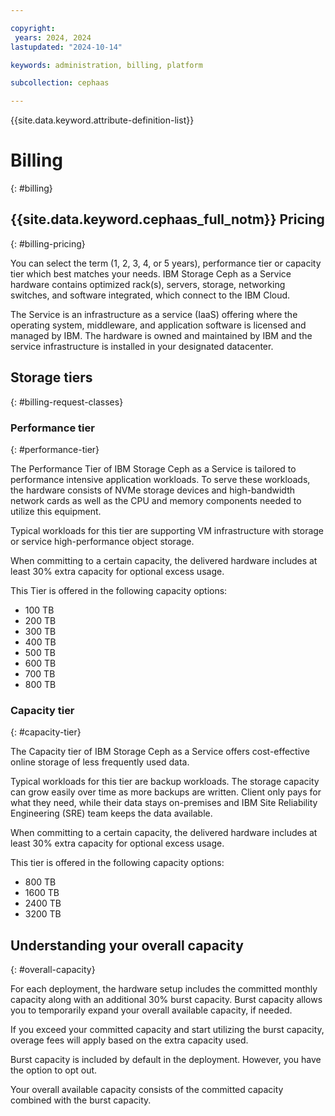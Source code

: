 ```yaml
---

copyright:
 years: 2024, 2024
lastupdated: "2024-10-14"

keywords: administration, billing, platform

subcollection: cephaas

---
```


{{site.data.keyword.attribute-definition-list}}


# Billing
{: #billing}

## {{site.data.keyword.cephaas_full_notm}} Pricing
{: #billing-pricing}

You can select the term (1, 2, 3, 4, or 5 years), performance tier or capacity tier which best matches your needs. IBM Storage Ceph as a Service hardware contains optimized rack(s), servers, storage, networking switches, and software integrated, which connect to the IBM Cloud.

The Service is an infrastructure as a service (IaaS) offering where the operating system, middleware, and application software is licensed and managed by IBM. The hardware is owned and maintained by IBM and the service infrastructure is installed in your designated datacenter.

## Storage tiers
{: #billing-request-classes}

### Performance tier
{: #performance-tier}

The Performance Tier of IBM Storage Ceph as a Service is tailored to performance intensive application workloads. To serve these workloads, the hardware consists of NVMe storage devices and high-bandwidth network cards as well as the CPU and memory components needed to utilize this equipment.

Typical workloads for this tier are supporting VM infrastructure with storage or service high-performance object storage.

When committing to a certain capacity, the delivered hardware includes at least 30% extra capacity for optional excess usage.

This Tier is offered in the following capacity options:

- 100 TB
- 200 TB
- 300 TB
- 400 TB
- 500 TB
- 600 TB
- 700 TB
- 800 TB

### Capacity tier
{: #capacity-tier}

The Capacity tier of IBM Storage Ceph as a Service offers cost-effective online storage of less frequently used data.

Typical workloads for this tier are backup workloads. The storage capacity can grow easily over time as more backups are written. Client only pays for what they need, while their data stays on-premises and IBM Site Reliability Engineering (SRE) team keeps the data available.

When committing to a certain capacity, the delivered hardware includes at least 30% extra capacity for optional excess usage.

This tier is offered in the following capacity options:

- 800 TB
- 1600 TB
- 2400 TB
- 3200 TB

## Understanding your overall capacity
{: #overall-capacity}

For each deployment, the hardware setup includes the committed monthly capacity along with an additional 30% burst capacity. Burst capacity allows you to temporarily expand your overall available capacity, if needed.

If you exceed your committed capacity and start utilizing the burst capacity, overage fees will apply based on the extra capacity used.

Burst capacity is included by default in the deployment. However, you have the option to opt out.

Your overall available capacity consists of the committed capacity combined with the burst capacity.
